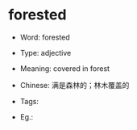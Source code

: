 # forested

- Word: forested

- Type: adjective
- Meaning: covered in forest
- Chinese: 满是森林的；林木覆盖的
- Tags: 
- Eg.: 

